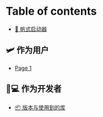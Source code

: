 # Table of contents

* [🥭 帆式启动器](README.md)

## 🛩 作为用户 <a href="#as-user" id="as-user"></a>

* [Page 1](as-user/page-1.md)

## 👨💻 作为开发者 <a href="#as-developer" id="as-developer"></a>

* [📦 版本与使用到的库](as-developer/ban-ben-yu-shi-yong-dao-de-ku.md)
